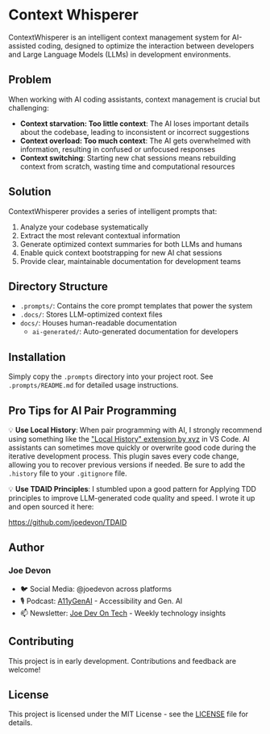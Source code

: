 # Context Whisperer

ContextWhisperer is an intelligent context management system for AI-assisted coding, designed to optimize the interaction between developers and Large Language Models (LLMs) in development environments.

## Problem

When working with AI coding assistants, context management is crucial but challenging:
- **Context starvation: Too little context**: The AI loses important details about the codebase, leading to inconsistent or incorrect suggestions
- **Context overload: Too much context**: The AI gets overwhelmed with information, resulting in confused or unfocused responses
- **Context switching**: Starting new chat sessions means rebuilding context from scratch, wasting time and computational resources

## Solution

ContextWhisperer provides a series of intelligent prompts that:
1. Analyze your codebase systematically
2. Extract the most relevant contextual information
3. Generate optimized context summaries for both LLMs and humans
4. Enable quick context bootstrapping for new AI chat sessions
5. Provide clear, maintainable documentation for development teams

## Directory Structure

- `.prompts/`: Contains the core prompt templates that power the system
- `.docs/`: Stores LLM-optimized context files
- `docs/`: Houses human-readable documentation
  - `ai-generated/`: Auto-generated documentation for developers

## Installation

Simply copy the `.prompts` directory into your project root. See `.prompts/README.md` for detailed usage instructions.

## Pro Tips for AI Pair Programming

💡 **Use Local History**: When pair programming with AI, I strongly recommend using something like the ["Local History" extension by xyz](https://marketplace.visualstudio.com/items?itemName=xyz.local-history) in VS Code. AI assistants can sometimes move quickly or overwrite good code during the iterative development process. This plugin saves every code change, allowing you to recover previous versions if needed. Be sure to add the `.history` file to your `.gitignore` file.

💡 **Use TDAID Principles**: I stumbled upon a good pattern for Applying TDD principles to improve LLM-generated code quality and speed. I wrote it up and open sourced it here:

https://github.com/joedevon/TDAID

## Author

### Joe Devon
- 🐦 Social Media: @joedevon across platforms
- 🎙️ Podcast: [A11yGenAI](https://www.youtube.com/@a11ygenai) - Accessibility and Gen. AI
- 📫 Newsletter: [Joe Dev On Tech](https://www.linkedin.com/newsletters/joe-dev-on-tech-7240847501472194560/) - Weekly technology insights

## Contributing

This project is in early development. Contributions and feedback are welcome!

## License

This project is licensed under the MIT License - see the [LICENSE](LICENSE) file for details.